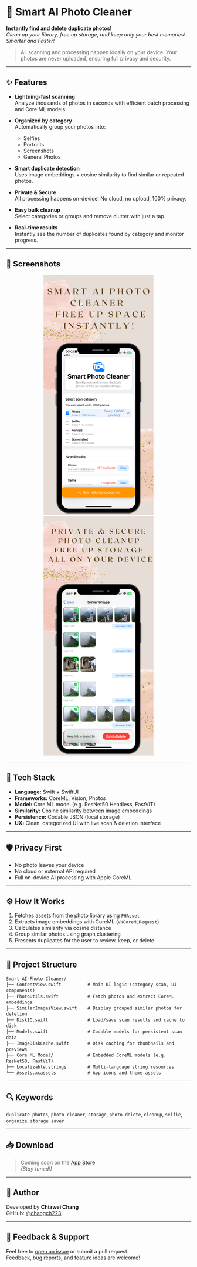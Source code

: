 # 🧹 Smart AI Photo Cleaner

**Instantly find and delete duplicate photos!**  
_Clean up your library, free up storage, and keep only your best memories! Smarter and Faster!_

> All scanning and processing happen locally on your device. Your photos are never uploaded, ensuring full privacy and security.

---

## ✨ Features

- **Lightning-fast scanning**  
  Analyze thousands of photos in seconds with efficient batch processing and Core ML models.

- **Organized by category**  
  Automatically group your photos into:
  - Selfies
  - Portraits
  - Screenshots
  - General Photos

- **Smart duplicate detection**  
  Uses image embeddings + cosine similarity to find similar or repeated photos.

- **Private & Secure**  
  All processing happens on-device! No cloud, no upload, 100% privacy.

- **Easy bulk cleanup**  
  Select categories or groups and remove clutter with just a tap.

- **Real-time results**  
  Instantly see the number of duplicates found by category and monitor progress.

---

## 📸 Screenshots

<div align="center">
  <img src="Screenshot/1.png" width="300"/>
  <img src="Screenshot/2.png" width="300"/>
</div>

---

## 🔧 Tech Stack

- **Language:** Swift + SwiftUI  
- **Frameworks:** CoreML, Vision, Photos  
- **Model:** Core ML model (e.g. ResNet50 Headless, FastViT)  
- **Similarity:** Cosine similarity between image embeddings  
- **Persistence:** Codable JSON (local storage)  
- **UX:** Clean, categorized UI with live scan & deletion interface  

---

## 🛡️ Privacy First

- No photo leaves your device  
- No cloud or external API required  
- Full on-device AI processing with Apple CoreML

---

## ⚙️ How It Works

1. Fetches assets from the photo library using `PHAsset`
2. Extracts image embeddings with CoreML (`VNCoreMLRequest`)
3. Calculates similarity via cosine distance
4. Group similar photos using graph clustering
5. Presents duplicates for the user to review, keep, or delete

---

## 📂 Project Structure

```plaintext
Smart-AI-Photo-Cleaner/
├── ContentView.swift          # Main UI logic (category scan, UI components)
├── PhotoUtils.swift           # Fetch photos and extract CoreML embeddings
├── SimilarImagesView.swift    # Display grouped similar photos for deletion
├── DiskIO.swift               # Load/save scan results and cache to disk
├── Models.swift               # Codable models for persistent scan data
├── ImageDiskCache.swift       # Disk caching for thumbnails and previews
├── Core ML Model/             # Embedded CoreML models (e.g. ResNet50, FastViT)
├── Localizable.strings        # Multi-language string resources
└── Assets.xcassets            # App icons and theme assets
```

---

## 🔍 Keywords

`duplicate photos`, `photo cleaner`, `storage`, `photo delete`, `cleanup`, `selfie`, `organize`, `storage saver`

---

## 📥 Download

> Coming soon on the [App Store](https://apps.apple.com/us/app/smart-ai-photo-cleaner/id6749556382)  
_(Stay tuned!)_

---

## 👤 Author

Developed by **Chiawei Chang**  
GitHub: [@changch223](https://github.com/changch223)

---

## 🙌 Feedback & Support

Feel free to [open an issue](https://github.com/changch223/Smart-AI-Photo-Cleaner/issues) or submit a pull request.  
Feedback, bug reports, and feature ideas are welcome!
